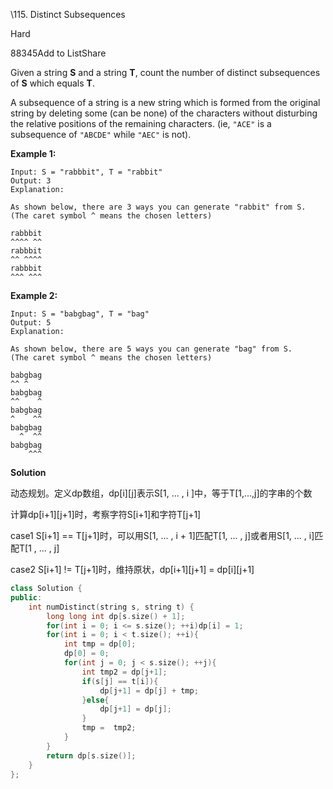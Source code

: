 \115. Distinct Subsequences

Hard

88345Add to ListShare

Given a string **S** and a string **T**, count the number of distinct subsequences of **S** which equals **T**.

A subsequence of a string is a new string which is formed from the original string by deleting some (can be none) of the characters without disturbing the relative positions of the remaining characters. (ie, `"ACE"` is a subsequence of `"ABCDE"` while `"AEC"` is not).

**Example 1:**

```
Input: S = "rabbbit", T = "rabbit"
Output: 3
Explanation:

As shown below, there are 3 ways you can generate "rabbit" from S.
(The caret symbol ^ means the chosen letters)

rabbbit
^^^^ ^^
rabbbit
^^ ^^^^
rabbbit
^^^ ^^^
```

**Example 2:**

```
Input: S = "babgbag", T = "bag"
Output: 5
Explanation:

As shown below, there are 5 ways you can generate "bag" from S.
(The caret symbol ^ means the chosen letters)

babgbag
^^ ^
babgbag
^^    ^
babgbag
^    ^^
babgbag
  ^  ^^
babgbag
    ^^^
```

**Solution**

动态规划。定义dp数组，dp\[i\]\[j\]表示S[1, ... , i ]中，等于T[1,...,j]的字串的个数

计算dp\[i+1\]\[j+1\]时，考察字符S[i+1]和字符T[j+1]

case1	S[i+1] == T[j+1]时，可以用S[1, ... , i + 1]匹配T[1, ... , j]或者用S[1, ... , i]匹配T[1 , ... , j]

case2	S[i+1] != T[j+1]时，维持原状，dp\[i+1\][j+1\] = dp\[i\]\[j+1\]

```c++
class Solution {
public:
    int numDistinct(string s, string t) {
        long long int dp[s.size() + 1];
        for(int i = 0; i <= s.size(); ++i)dp[i] = 1;
        for(int i = 0; i < t.size(); ++i){
            int tmp = dp[0];
            dp[0] = 0;
            for(int j = 0; j < s.size(); ++j){
                int tmp2 = dp[j+1];
                if(s[j] == t[i]){
                    dp[j+1] = dp[j] + tmp;
                }else{
                    dp[j+1] = dp[j];
                }
                tmp =  tmp2;
            }
        }
        return dp[s.size()];
    }
};
```

